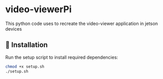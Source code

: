 # video-viewerPi
This python code uses to recreate the video-viewer application in jetson devices

## 🔧 Installation

Run the setup script to install required dependencies:

```bash
chmod +x setup.sh
./setup.sh
